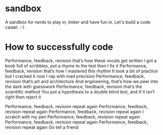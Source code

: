 # sandbox
A sandbox for nerds to play in, tinker and have fun in. Let's build a code castel. :-)

# How to successfully code
Performance, feedback, revision that’s how these vocals get written
I got a book full of scribbles, put a rhyme to the test then I fix it 
Performance, feedback, revision that’s how I mastered this rhythm 
It took a bit of practice but I cracked it now I rap with mad precision 
Performance, feedback, revision that’s art and architecture 
And engineering, that’s how we peer into the dark with guesswork 
Performance, feedback, revision that’s the scientific method 
You put a hypothesis to a double blind test, and if it isn’t right then reject it 

Performance, feedback, revision repeat again 
Performance, feedback, revision repeat again 
Performance, feedback, revision repeat again 
I scratch with my pen 
Performance, feedback, revision repeat again 
Performance, feedback, revision repeat again 
Performance, feedback, revision repeat again 
Go tell a friend 
